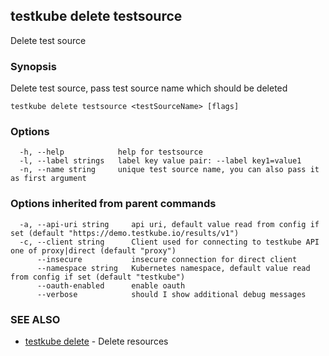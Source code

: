## testkube delete testsource

Delete test source

### Synopsis

Delete test source, pass test source name which should be deleted

```
testkube delete testsource <testSourceName> [flags]
```

### Options

```
  -h, --help            help for testsource
  -l, --label strings   label key value pair: --label key1=value1
  -n, --name string     unique test source name, you can also pass it as first argument
```

### Options inherited from parent commands

```
  -a, --api-uri string     api uri, default value read from config if set (default "https://demo.testkube.io/results/v1")
  -c, --client string      Client used for connecting to testkube API one of proxy|direct (default "proxy")
      --insecure           insecure connection for direct client
      --namespace string   Kubernetes namespace, default value read from config if set (default "testkube")
      --oauth-enabled      enable oauth
      --verbose            should I show additional debug messages
```

### SEE ALSO

* [testkube delete](testkube_delete.md)	 - Delete resources

